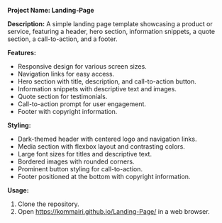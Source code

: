**Project Name: Landing-Page**

**Description:**
A simple landing page template showcasing a product or service, featuring a header, hero section, information snippets, a quote section, a call-to-action, and a footer.

**Features:**
- Responsive design for various screen sizes.
- Navigation links for easy access.
- Hero section with title, description, and call-to-action button.
- Information snippets with descriptive text and images.
- Quote section for testimonials.
- Call-to-action prompt for user engagement.
- Footer with copyright information.

**Styling:**
- Dark-themed header with centered logo and navigation links.
- Media section with flexbox layout and contrasting colors.
- Large font sizes for titles and descriptive text.
- Bordered images with rounded corners.
- Prominent button styling for call-to-action.
- Footer positioned at the bottom with copyright information.

**Usage:**
1. Clone the repository.
2. Open https://kommairi.github.io/Landing-Page/ in a web browser.

